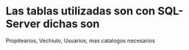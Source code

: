 
# Las tablas utilizadas son con SQL-Server dichas son

Propitearios, Vechiulo, Usuarios, mas catalogos necesarios
